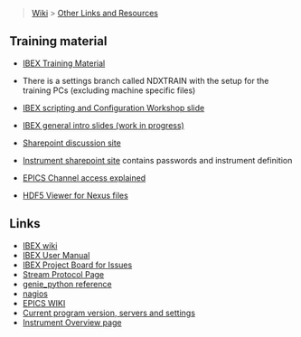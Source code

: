 > [Wiki](Home) > [Other Links and Resources](links-and-resources)

## Training material

- [IBEX Training Material](http://www.facilities.rl.ac.uk/isis/computing/ICPdiscussions/Forms/AllItems.aspx?RootFolder=%2Fisis%2Fcomputing%2FICPdiscussions%2FTraining&FolderCTID=0x01200027AD8F05966A2748B3B04C98BB5B442B&View={F2C33C51-70E6-4343-B937-2C59A2568306})

- There is a settings branch called NDXTRAIN with the setup for the training PCs (excluding machine specific files)

- [IBEX scripting and Configuration Workshop slide](http://www.facilities.rl.ac.uk/isis/computing/ICPdiscussions/IBEX%20Scripting%20and%20Configurations%20Workshop.pptx)

- [IBEX general intro slides (work in progress)](http://www.facilities.rl.ac.uk/isis/computing/ICPdiscussions/IBEX_Update.pptx)

- [Sharepoint discussion site](http://www.facilities.rl.ac.uk/isis/computing/ICPdiscussions)

- [Instrument sharepoint site](http://www.facilities.rl.ac.uk/isis/computing/instruments/Instrument%20Documents/Forms/AllItems.aspx) contains passwords and instrument definition 

- [EPICS Channel access explained](http://www.aps.anl.gov/epics/docs/CAproto.html)

- [HDF5 Viewer for Nexus files](https://www.hdfgroup.org/downloads/hdfview#obtain)
## Links

- [IBEX wiki](https://github.com/ISISComputingGroup/IBEX/wiki)
- [IBEX User Manual](https://github.com/ISISComputingGroup/ibex_user_manual/wiki)
- [IBEX Project Board for Issues](https://github.com/ISISComputingGroup/IBEX/projects/1)
- [Stream Protocol Page](http://epics.web.psi.ch/software/streamdevice/doc/)
- [genie_python reference](http://shadow.nd.rl.ac.uk/genie_python/sphinx/genie_python.html)
- [nagios](https://varanus.nd.rl.ac.uk/nagios/)
- [EPICS WIKI](https://wiki-ext.aps.anl.gov/epics/index.php/RRM_3-14)
- [Current program version, servers and settings](http://beamlog.nd.rl.ac.uk/inst_summary.xml)
- [Instrument Overview page](dataweb.isis.rl.ac.uk/ibexdataweb/overview/ibexoverview.html)